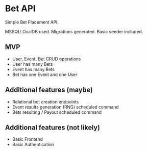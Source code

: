 ﻿# Bet API

Simple Bet Placement API.

MSSQLLOcalDB used.
Migrations generated.
Basic seeder included.

## MVP

* User, Event, Bet CRUD operations
* User has many Bets
* Event has many Bets
* Bet has one Event and one User

## Additional features (maybe)

* Relational bet creation endpoints
* Event results generation (RNG) scheduled command
* Bets resulting / Payout scheduled command

## Additional features (not likely)

* Basic Frontend
* Basic Authentication